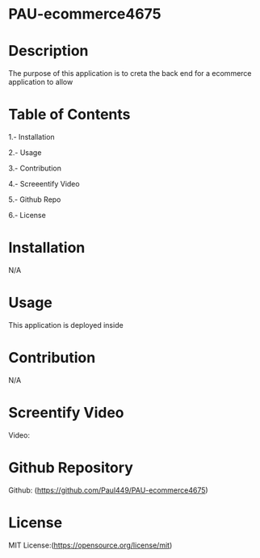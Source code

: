 # PAU-ecommerce4675

# Description

The purpose of this application is to creta the back end for a ecommerce application to allow

# Table of Contents

1.- Installation

2.- Usage

3.- Contribution

4.- Screeentify Video

5.- Github Repo

6.- License

# Installation

N/A

# Usage

This application is deployed inside

# Contribution

N/A

# Screentify Video

Video:

# Github Repository

Github: (https://github.com/Paul449/PAU-ecommerce4675)

# License

MIT License:(https://opensource.org/license/mit)